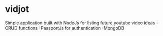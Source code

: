 # vidjot

Simple application built with NodeJs for listing future youtube video ideas
-CRUD functions
-PassportJs for authentication
-MongoDB
